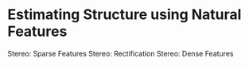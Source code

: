 # Estimating Structure using Natural Features


Stereo: Sparse Features
Stereo: Rectification
Stereo: Dense Features